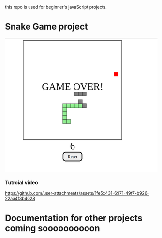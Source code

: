 this repo is used for beginner's javaScript projects.

# Snake Game project


![Snake Game](snake_game_with_obstacles/1.png)

### Tutroial video

https://github.com/user-attachments/assets/1fe5c431-6971-49f7-b926-22aa4f3b4028


# Documentation for other projects coming soooooooooon 